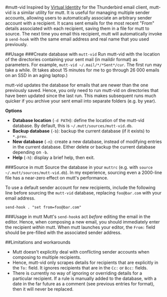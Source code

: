 #mutt-vid
Inspired by [Virtual Identity](https://www.absorb.it/virtual-id) for the Thunderbird email client, mutt-vid is a similar utility for mutt. It is useful for managing multiple sender accounts, allowing users to automatically associate an arbitrary sender account with a recipient. It scans sent emails for the most recent "From" details associated with each recipient, saving them in a file for mutt to source. The next time you email this recipient, mutt will automatically invoke a `send-hook` with the same email address and real name that you used previously.

##Usage
###Create database with `mutt-vid`
Run mutt-vid with the location of the directories containing your sent mail (in maildir format) as parameters. For example, `mutt-vid ~/.mail/*/*Sent*/cur`. The first run may take a while. (It takes about 15 minutes for me to go through 26 000 emails on an SSD in an aging laptop.)

mutt-vid updates the database for emails that are newer than the one previously saved. Hence, you only need to run mutt-vid on directories that have been updated since the last run. This makes subsequent runs much quicker if you archive your sent email into separate folders (e.g. by year).

**Options**
* **Database location** (`-d PATH`): define the location of the mutt-vid database. By default, this is `~/.mutt/sources/mutt-vid.db`.
* **Backup database** (`-b`): backup the current database (if it exists) to `*.prev`.
* **New database** (`-n`): create a new database, instead of modifying entries in the current database. Either delete or backup the current database depending on `-b`.
* **Help** (`-h`): display a brief help, then exit.

###Source in mutt
Source the database in your `muttrc` (e.g. with `source ~/.mutt/sources/mutt-vid.db`). In my experience, sourcing even a 2000-line file has a near-zero effect on mutt's performance.

To use a default sender account for new recipients, include the following line before sourcing the `mutt-vid` database, replacing `foo@bar.com` with your email address.

    send-hook . "set from=foo@bar.com"

###Usage in mutt
Mutt's `send-hook`s act *before* editing the email in the editor. Hence, when composing a new email, you should immediately enter the recipient *within* mutt. When mutt launches your editor, the `From:` field should be pre-filled with the associated sender address.

##Limitations and workarounds
* Mutt doesn't explicitly deal with conflicting sender accounts when composing to multiple recipients.
* Hence, mutt-vid only scrapes details for recipients that are explicitly in the `To:` field. It ignores recipients that are in the `Cc:` or `Bcc:` fields.
* There is currently no way of ignoring or overriding details for a particular recipient. If a rule is manually added to the database, with a date in the far future as a comment (see previous entries for format), then it will never be replaced.
